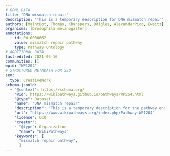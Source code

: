 ```yaml
---
# GPML DATA
title: "DNA mismatch repair"
description: "This is a temporary description for DNA mismatch repair"
authors: [MaintBot, Thomas, Khanspers, Ddigles, AlexanderPico, Eweitz]
organisms: [Drosophila melanogaster]
annotations:
  - id: PW:0000662
    value: mismatch repair pathway
    type: Pathway Ontology
# ADDITIONAL DATA
last-edited: 2021-05-16
communities: []
wpid: "WP1204"
# STRUCTURED METADATA FOR SEO
seo:
  type: CreativeWork
schema-jsonld:
  - "@context": https://schema.org/
    "@id": https://wikipathways.github.io/pathways/WP554.html
    "@type": Dataset
    "name": "DNA mismatch repair"
    "description": "This is a temporary description for the pathway entitled: DNA mismatch repair"
    "url": "https://www.wikipathways.org/index.php/Pathway:WP1204"
    "license": CC0
    "creator":
    - "@type": Organization
      "name": "WikiPathways"
    "keywords": [
      "mismatch repair pathway",
      ]
---
```

